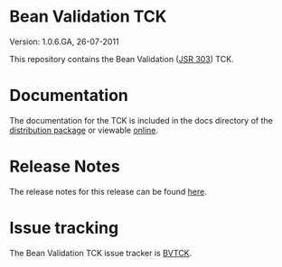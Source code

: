 # Bean Validation TCK
Version: 1.0.6.GA, 26-07-2011

This repository contains the Bean Validation ([JSR 303](http://www.jcp.org/en/jsr/detail?id=303)) TCK.

# Documentation

The documentation for the TCK is included in the docs directory of the [distribution package](http://www.hibernate.org/subprojects/validator/download)
or viewable [online](http://www.hibernate.org/subprojects/validator/docs.html).

# Release Notes

The release notes for this release can be found [here](https://github.com/beanvalidation/beanvalidation-tck/blob/master/changelog.txt).

# Issue tracking

The Bean Validation TCK issue tracker is [BVTCK](http://opensource.atlassian.com/projects/hibernate/browse/BVTCK).


